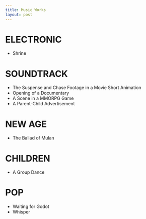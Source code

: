 ```yaml
---
title: Music Works
layout: post
---
```



# ELECTRONIC
- Shrine

# SOUNDTRACK
- The Suspense and Chase Footage in a Movie Short Animation
- Opening of a Documentary
- A Scene in a MMORPG Game
- A Parent-Child Advertisement

# NEW AGE
- The Ballad of Mulan

# CHILDREN
- A Group Dance

# POP
- Waiting for Godot 
- Whisper